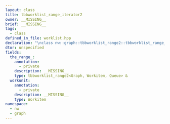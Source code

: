 ```yaml
---
layout: class
title: tbbworklist_range_iterator2
owner: __MISSING__
brief: __MISSING__
tags:
  - class
defined_in_file: worklist.hpp
declaration: "\nclass nw::graph::tbbworklist_range2::tbbworklist_range_iterator2;"
dtor: unspecified
fields:
  the_range_:
    annotation:
      - private
    description: __MISSING__
    type: tbbworklist_range2<Graph, Workitem, Queue> &
  workunit:
    annotation:
      - private
    description: __MISSING__
    type: Workitem
namespace:
  - nw
  - graph
---
```

